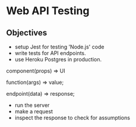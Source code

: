 # Web API Testing

## Objectives

- setup Jest for testing 'Node.js' code
- write tests for API endpoints.
- use Heroku Postgres in production.

component(props) => UI

function(args) => value;

endpoint(data) => response;

- run the server
- make a request
- inspect the response to check for assumptions
